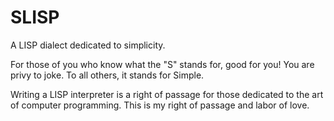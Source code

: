 # SLISP
A LISP dialect dedicated to simplicity.

For those of you who know what the "S" stands for, good for you! You  are privy to joke. To all others, it stands for Simple.

Writing a LISP interpreter is a right of passage for those dedicated to the art of computer programming. This is my right of passage and labor of love.
